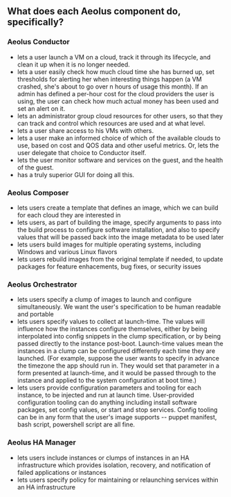 What does each Aeolus component do, specifically?
-------------------------------------------------

### Aeolus Conductor

-   lets a user launch a VM on a cloud, track it through its lifecycle,
    and clean it up when it is no longer needed.
-   lets a user easily check how much cloud time she has burned up, set
    thresholds for alerting her when interesting things happen (a VM
    crashed, she's about to go over n hours of usage this month). If an
    admin has defined a per-hour cost for the cloud providers the user
    is using, the user can check how much actual money has been used and
    set an alert on it.
-   lets an administrator group cloud resources for other users, so that
    they can track and control which resources are used and at what
    level.
-   lets a user share access to his VMs with others.
-   lets a user make an informed choice of which of the available clouds
    to use, based on cost and QOS data and other useful metrics. Or,
    lets the user delegate that choice to Conductor itself.
-   lets the user monitor software and services on the guest, and the
    health of the guest.
-   has a truly superior GUI for doing all this.

### Aeolus Composer

-   lets users create a template that defines an image, which we can
    build for each cloud they are interested in
-   lets users, as part of building the image, specify arguments to pass
    into the build process to configure software installation, and also
    to specify values that will be passed back into the image metadata
    to be used later
-   lets users build images for multiple operating systems, including
    Windows and various Linux flavors
-   lets users rebuild images from the original template if needed, to
    update packages for feature enhacements, bug fixes, or security
    issues

### Aeolus Orchestrator

-   lets users specify a clump of images to launch and configure
    simultaneously. We want the user's specification to be human
    readable and portable
-   lets users specify values to collect at launch-time. The values will
    influence how the instances configure themselves, either by being
    interpolated into config snippets in the clump specification, or by
    being passed directly to the instance post-boot. Launch-time values
    mean the instances in a clump can be configured differently each
    time they are launched. (For example, suppose the user wants to
    specify in advance the timezone the app should run in. They would
    set that parameter in a form presented at launch-time, and it would
    be passed through to the instance and applied to the system
    configuration at boot time.)
-   lets users provide configuration parameters and tooling for each
    instance, to be injected and run at launch time. User-provided
    configuration tooling can do anything including install software
    packages, set config values, or start and stop services. Config
    tooling can be in any form that the user's image supports -- puppet
    manifest, bash script, powershell script are all fine.

### Aeolus HA Manager

-   lets users include instances or clumps of instances in an HA
    infrastructure which provides isolation, recovery, and notification
    of failed applications or instances
-   lets users specify policy for maintaining or relaunching services
    within an HA infrastructure

